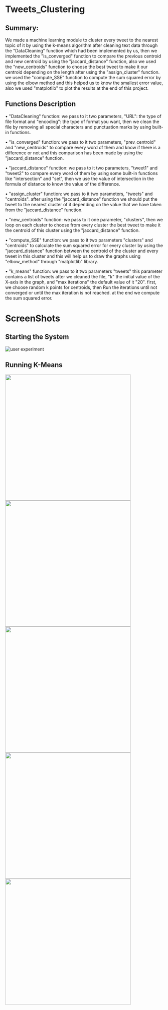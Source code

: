 # Tweets_Clustering

## Summary:
We made a machine learning module to cluster every tweet to the nearest topic of it by using the k-means algorithm after cleaning text data through the 
"DataCleaning" function which had been implemented by us, then we implemented the "is_converged" function to compare the previous centroid and new centroid by using the "jaccard_distance" function, also we used the "new_centroids" function to choose the best tweet to make it our centroid depending on the length after using the "assign_cluster" function. we used the "compute_SSE" function to compute the sum squared error by using the elbow method and this helped us to know the smallest error value, also we used "matplotlib" to plot the results at the end of this project.

## Functions Description 
• "DataCleaning" function: we pass to it two parameters, "URL": the type of file format and "encoding": the type of format you want, then we clean the file by removing all special characters and punctuation marks by using built-in functions.

• "is_converged" function: we pass to it two parameters, "prev_centroid" and "new_centroids" to compare every word of them and know if there is a difference or not and this comparison has been made by using the "jaccard_distance" function. 

• "jaccard_distance" function: we pass to it two parameters, "tweet1" and "tweet2" to compare every word of them by using some built-in functions like "intersection" and "set", then we use the value of intersection in the formula of distance to know the value of the difference. 

• "assign_cluster" function: we pass to it two parameters, "tweets" and "centroids". after using the "jaccard_distance" function we should put the tweet to the nearest cluster of it depending on the value that we have taken from the "jaccard_distance" function.

• "new_centroids" function: we pass to it one parameter, "clusters", then we loop on each cluster to choose from every cluster the best tweet to make it the centroid of this cluster using the "jaccard_distance" function.

• "compute_SSE" function: we pass to it two parameters "clusters" and "centroids" to calculate the sum squared error for every cluster by using the "jaccard_distance" function between the centroid of the cluster and every tweet in this cluster and this will help us to draw the graphs using "elbow_method" through "matplotlib" library.

• "k_means" function: we pass to it two parameters "tweets" this parameter contains a list of tweets after we cleaned the file, "k" the initial value of the X-axis in the graph, and "max iterations" the default value of it "20". first, we choose random k points for centroids, then  Run the iterations until not converged or until the max iteration is not reached. at the end we compute the sum squared error.

# ScreenShots
## Starting the System
![user experiment](https://user-images.githubusercontent.com/90388102/192447144-f4970725-f0e8-445d-812d-477aae1cd963.png)
## Running K-Means 
<img src="https://user-images.githubusercontent.com/90388102/192450549-a5861a43-847d-4bc7-a0d5-b956a06949f4.png" width="400"/>
<img src="https://user-images.githubusercontent.com/90388102/192452101-d841426f-2b4f-4ee2-9c10-055a0b1f8a47.png" width="400"/>
<img src="https://user-images.githubusercontent.com/90388102/192463083-04a5bf78-8718-4f7f-b02a-cdd20bc521fd.png" width="400"/>
<img src="https://user-images.githubusercontent.com/90388102/192452332-8af4b43d-daac-4292-8457-54b99997424f.png" width="400"/>
<img src="https://user-images.githubusercontent.com/90388102/192452457-0e74c818-4858-4f7b-bd85-ac95e43ac002.png" width="400"/>
